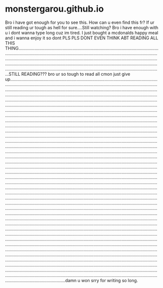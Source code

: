 # monstergarou.github.io
Bro i have got enough for you to see this. How can u even find this fr? If ur still reading ur tough as hell for sure....Still watching? Bro i have enough with u i dont wanna type long cuz im tired. I just bought a mcdonalds happy meal and i wanna enjoy it so dont PLS PLS DONT EVEN THINK ABT READING ALL THIS THING.....................................................................................................................................................................................................................................................................................................................................................................................................................................................................................................................................................................................................................................STILL READING??? bro ur so tough to read all cmon just give up.................................................................................................................................................................................................................................................................................................................................................................................................................................................................................................................................................................................................................................................................................................................................................................................................................................................................................................................................................................................................................................................................................................................................................................................................................................................................................................................................................................................................................................................................................................................................................................................................................................................................................................................................................................................................................................................................................................................................................................................................................................................................................................................................................................................................................................................................................................................................................................................................................................................................................................................................................................................................................................................................................................................................................................................................................................................................................................................................................................................................................................................................................................................................................................................................................................................................................................................................................................................................................................................................................................................................................................................................................................................................................................................................................................................................................................................................................................................................................................................................................................................................................................................................................................................................................................................................................................................................................................................................................................................................................................................................................................................................................................................................................................................................................................................................................................................................................................................................................................................................................................................................................damn u won srry for writing so long.
